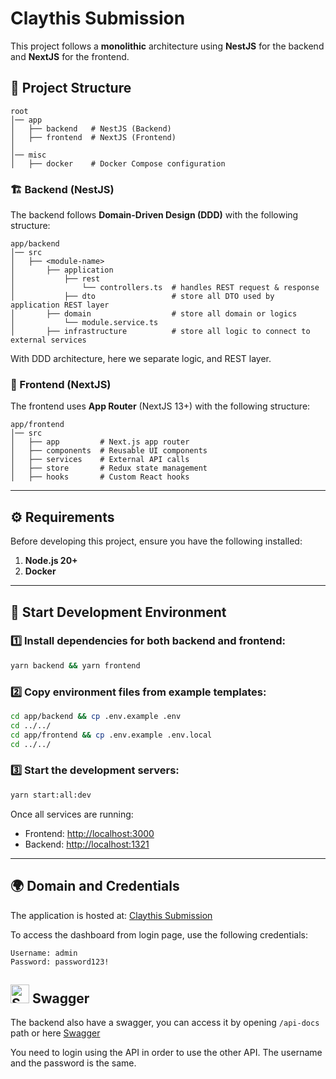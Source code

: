 # Claythis Submission

This project follows a **monolithic** architecture using **NestJS** for the backend and **NextJS** for the frontend.

## 📂 Project Structure

```
root
│── app
│   ├── backend   # NestJS (Backend)
│   ├── frontend  # NextJS (Frontend)
│
│── misc
│   ├── docker    # Docker Compose configuration
```

### 🏗 Backend (NestJS)

The backend follows **Domain-Driven Design (DDD)** with the following structure:

```
app/backend
│── src
│   ├── <module-name>
│       ├── application
│           ├── rest
│               └── controllers.ts  # handles REST request & response
│           ├── dto                 # store all DTO used by application REST layer
│       ├── domain                  # store all domain or logics
│           └── module.service.ts
│       ├── infrastructure          # store all logic to connect to external services
```

With DDD architecture, here we separate logic, and REST layer.

### 🎨 Frontend (NextJS)

The frontend uses **App Router** (NextJS 13+) with the following structure:

```
app/frontend
│── src
│   ├── app         # Next.js app router
│   ├── components  # Reusable UI components
│   ├── services    # External API calls
│   ├── store       # Redux state management
│   ├── hooks       # Custom React hooks
```

---

## ⚙️ Requirements

Before developing this project, ensure you have the following installed:

1. **Node.js 20+**
2. **Docker**

---

## 🚀 Start Development Environment

### 1️⃣ Install dependencies for both backend and frontend:

```sh
yarn backend && yarn frontend
```

### 2️⃣ Copy environment files from example templates:

```sh
cd app/backend && cp .env.example .env
cd ../../
cd app/frontend && cp .env.example .env.local
cd ../../
```

### 3️⃣ Start the development servers:

```sh
yarn start:all:dev
```

Once all services are running:

- Frontend: [http://localhost:3000](http://localhost:3000)
- Backend: [http://localhost:1321](http://localhost:1321)

---

## 🌍 Domain and Credentials

The application is hosted at: [Claythis Submission](https://claythis-submission.vercel.app)

To access the dashboard from login page, use the following credentials:

```
Username: admin
Password: password123!
```

## <img src="https://www.svgrepo.com/show/374111/swagger.svg" alt="Swagger Logo" width="30"/> Swagger

The backend also have a swagger, you can access it by opening `/api-docs` path or here [Swagger](https://claythis-backend-production.up.railway.app/api-docs)

You need to login using the API in order to use the other API. The username and the password is the same.

